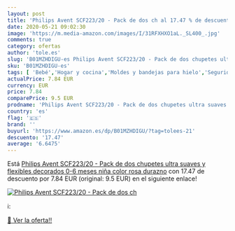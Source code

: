 ```yaml
---
layout: post
title: 'Philips Avent SCF223/20 - Pack de dos ch al 17.47 % de descuento'
date: 2020-05-21 09:02:30
image: 'https://m.media-amazon.com/images/I/31RFXHXO1aL._SL400_.jpg'
comments: true
category: ofertas
author: 'tole.es'
slug: 'B01MZHDIGU-es Philips Avent SCF223/20 - Pack de dos chupetes ultra...'
sku: 'B01MZHDIGU-es'
tags: [ 'Bebé','Hogar y cocina','Moldes y bandejas para hielo','Seguridad','Utensilios de bar','Utensilios de cocina','Vigilabebés','avent','chupetes', ]
actualPrice: 7.84 EUR
currency: EUR
price: 7.84
comparePrice: 9.5 EUR
prodname: 'Philips Avent SCF223/20 - Pack de dos chupetes ultra suaves y flexibles  decorados  0-6 meses  niña  color rosa durazno'
country: 'es'
flag: '🇪🇸'
brand: ''
buyurl: 'https://www.amazon.es/dp/B01MZHDIGU/?tag=tolees-21'
descuento: '17.47'
average: '6.6475'
---
```


Está [Philips Avent SCF223/20 - Pack de dos chupetes ultra suaves y flexibles  decorados  0-6 meses  niña  color rosa durazno](https://www.amazon.es/dp/B01MZHDIGU/?tag=tolees-21) con 17.47 de descuento por 7.84 EUR (original: 9.5 EUR) en el siguiente enlace!

[![Philips Avent SCF223/20 - Pack de dos ch](https://m.media-amazon.com/images/I/31RFXHXO1aL._SL400_.jpg)](https://www.amazon.es/dp/B01MZHDIGU/?tag=tolees-21)

ℹ️:


[🛒 Ver la oferta!!](https://www.amazon.es/dp/B01MZHDIGU/?tag=tolees-21)
